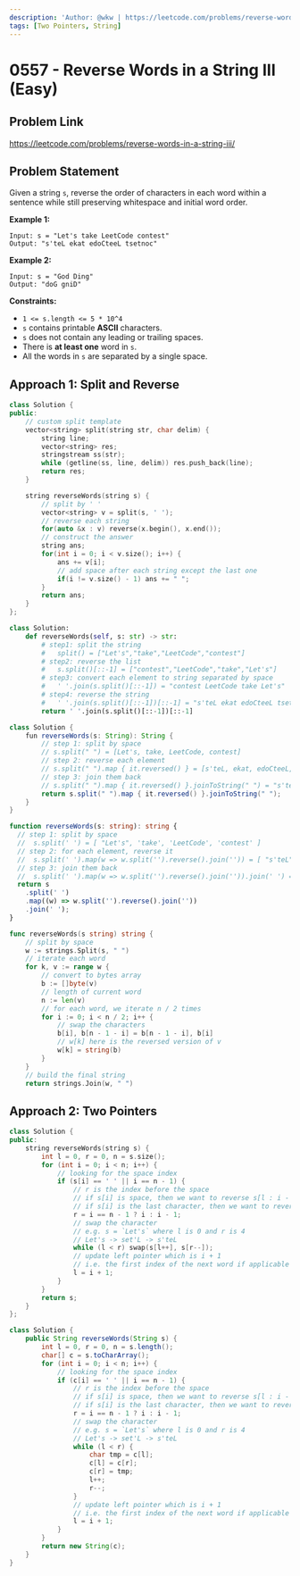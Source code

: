 ```yaml
---
description: 'Author: @wkw | https://leetcode.com/problems/reverse-words-in-a-string-iii/'
tags: [Two Pointers, String]
---
```


# 0557 - Reverse Words in a String III (Easy)

## Problem Link

https://leetcode.com/problems/reverse-words-in-a-string-iii/

## Problem Statement

Given a string `s`, reverse the order of characters in each word within a sentence while still preserving whitespace and initial word order.

**Example 1:**

```
Input: s = "Let's take LeetCode contest"
Output: "s'teL ekat edoCteeL tsetnoc"
```

**Example 2:**

```
Input: s = "God Ding"
Output: "doG gniD"
```

**Constraints:**

- `1 <= s.length <= 5 * 10^4`
- `s` contains printable **ASCII** characters.
- `s` does not contain any leading or trailing spaces.
- There is **at least one** word in `s`.
- All the words in `s` are separated by a single space.

## Approach 1: Split and Reverse

<Tabs>
<TabItem value="cpp" label="C++">
<SolutionAuthor name="@wkw"/>

```cpp
class Solution {
public:
    // custom split template
    vector<string> split(string str, char delim) {
        string line;
        vector<string> res;
        stringstream ss(str);
        while (getline(ss, line, delim)) res.push_back(line);
        return res;
    }

    string reverseWords(string s) {
        // split by ' '
        vector<string> v = split(s, ' ');
        // reverse each string
        for(auto &x : v) reverse(x.begin(), x.end());
        // construct the answer
        string ans;
        for(int i = 0; i < v.size(); i++) {
            ans += v[i];
            // add space after each string except the last one
            if(i != v.size() - 1) ans += " ";
        }
        return ans;
    }
};
```

</TabItem>

<TabItem value="py" label="Python">
<SolutionAuthor name="@wkw"/>

```py
class Solution:
    def reverseWords(self, s: str) -> str:
        # step1: split the string
        #   split() = ["Let's","take","LeetCode","contest"]
        # step2: reverse the list
        #   s.split()[::-1] = ["contest","LeetCode","take","Let's"]
        # step3: convert each element to string separated by space
        #   ' '.join(s.split()[::-1]) = "contest LeetCode take Let's"
        # step4: reverse the string
        #   ' '.join(s.split()[::-1])[::-1] = "s'teL ekat edoCteeL tsetnoc"
        return ' '.join(s.split()[::-1])[::-1]
```

</TabItem>

<TabItem value="kt" label="Kotlin">
<SolutionAuthor name="@wkw"/>

```java
class Solution {
    fun reverseWords(s: String): String {
        // step 1: split by space
        // s.split(" ") = [Let's, take, LeetCode, contest]
        // step 2: reverse each element
        // s.split(" ").map { it.reversed() } = [s'teL, ekat, edoCteeL, tsetnoc]
        // step 3: join them back
        // s.split(" ").map { it.reversed() }.joinToString(" ") = "s'teL ekat edoCteeL tsetnoc"
        return s.split(" ").map { it.reversed() }.joinToString(" ");
    }
}
```

</TabItem>

<TabItem value="ts" label="TypeScript">
<SolutionAuthor name="@wkw"/>

```ts
function reverseWords(s: string): string {
  // step 1: split by space
  //  s.split(' ') = [ "Let's", 'take', 'LeetCode', 'contest' ]
  // step 2: for each element, reverse it
  //  s.split(' ').map(w => w.split('').reverse().join('')) = [ "s'teL", 'ekat', 'edoCteeL', 'tsetnoc' ]
  // step 3: join them back
  //  s.split(' ').map(w => w.split('').reverse().join('')).join(' ') = "s'teL ekat edoCteeL tsetnoc"
  return s
    .split(' ')
    .map((w) => w.split('').reverse().join(''))
    .join(' ');
}
```

</TabItem>

<TabItem value="go" label="Go">
<SolutionAuthor name="@wkw"/>

```go
func reverseWords(s string) string {
    // split by space
    w := strings.Split(s, " ")
    // iterate each word
    for k, v := range w {
        // convert to bytes array
        b := []byte(v)
        // length of current word
        n := len(v)
        // for each word, we iterate n / 2 times
        for i := 0; i < n / 2; i++ {
            // swap the characters
            b[i], b[n - 1 - i] = b[n - 1 - i], b[i]
            // w[k] here is the reversed version of v
            w[k] = string(b)
        }
    }
    // build the final string
    return strings.Join(w, " ")
```

</TabItem>
</Tabs>

## Approach 2: Two Pointers

<Tabs>
<TabItem value="cpp" label="C++">
<SolutionAuthor name="@wkw"/>

```cpp
class Solution {
public:
    string reverseWords(string s) {
        int l = 0, r = 0, n = s.size();
        for (int i = 0; i < n; i++) {
            // looking for the space index
            if (s[i] == ' ' || i == n - 1) {
                // r is the index before the space
                // if s[i] is space, then we want to reverse s[l : i - 1]
                // if s[i] is the last character, then we want to reverse s[l : i]
                r = i == n - 1 ? i : i - 1;
                // swap the character
                // e.g. s = `Let's` where l is 0 and r is 4
                // Let's -> set'L -> s'teL
                while (l < r) swap(s[l++], s[r--]);
                // update left pointer which is i + 1
                // i.e. the first index of the next word if applicable
                l = i + 1;
            }
        }
        return s;
    }
};
```

</TabItem>

<TabItem value="java" label="Java">
<SolutionAuthor name="@wkw"/>

```java
class Solution {
    public String reverseWords(String s) {
        int l = 0, r = 0, n = s.length();
        char[] c = s.toCharArray();
        for (int i = 0; i < n; i++) {
            // looking for the space index
            if (c[i] == ' ' || i == n - 1) {
                // r is the index before the space
                // if s[i] is space, then we want to reverse s[l : i - 1]
                // if s[i] is the last character, then we want to reverse s[l : i]
                r = i == n - 1 ? i : i - 1;
                // swap the character
                // e.g. s = `Let's` where l is 0 and r is 4
                // Let's -> set'L -> s'teL
                while (l < r) {
                    char tmp = c[l];
                    c[l] = c[r];
                    c[r] = tmp;
                    l++;
                    r--;
                }
                // update left pointer which is i + 1
                // i.e. the first index of the next word if applicable
                l = i + 1;
            }
        }
        return new String(c);
    }
}
```

</TabItem>
</Tabs>
